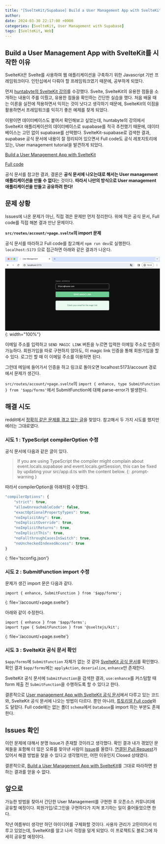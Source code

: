 ```yaml
---
title: "[SvelteKit/Supabase] Build a User Management App with SvelteKit 공식 문서의 오류"
author: 
date: 2024-03-30 22:17:00 +0900
categories: [SvelteKit, User Management with Supabase]
tags: [SvelteKit, Web]
---
```


## **Build a User Management App with SvelteKit를 시작한 이유**

SvelteKit은 Svelte를 사용하여 웹 애플리케이션을 구축하기 위한 Javascript 기반 프레임워크이다. 인턴십에서 다뤄야 할 프레임워크였기 때문에, 공부하게 되었다.

먼저 [huntabyte의 SvelteKit 강의](https://www.youtube.com/watch?v=EQy-AYhZIlE&list=PLq30BP0TIcqXP149TyFMfRhnMT6T5--e5)를 수강했다. Svelte, SvelteKit의 유용한 점들을 소개하는 내용이 주를 이뤘고, 유용한 점들을 확인하는 간단한 실습을 했다. 처음 배울 때는 이론을 실전에 적용하면서 익히는 것이 낫다고 생각하기 때문에, SvelteKit의 이점을 활용하면서 프레임워크를 익히기 좋은 예제를 찾게 되었다. 

이왕이면 데이터베이스도 붙여서 확인해보고 싶었는데, huntabyte의 강의에서 SvelteKit 애플리케이션의 데이터베이스로 supabase를 적극 추천했기 때문에, 데이터베이스는 고민 없이 supabase를 선택했다. SvelteKit-supabase로 검색한 결과, supabase 공식 문서에 내용이 잘 정리되어 있으면서 Full code도 공식 레포지토리에 있는, User management tutorial을 발견하게 되었다.

[Build a User Management App with SvelteKit](https://supabase.com/docs/guides/getting-started/tutorials/with-sveltekit)

[Full code](https://github.com/supabase/supabase/tree/master/examples/user-management/sveltekit-user-management)

공식 문서를 참고한 결과, 결론은 **공식 문서에 나오는대로 해서는 User management 애플리케이션을 만들 수 없다**는 것이다. **따라서 나만의 방식으로 User management 애플리케이션을 만들고 공유하려 한다!**

## **문제 상황**

Issues에 나온 문제가 아닌, 직접 겪은 문제만 먼저 정리한다. 위에 적은 공식 문서, Full code를 직접 해본 결과 만난 문제이다.

**`src/routes/account/+page.svelte`의 import 문제**

공식 문서를 따라하고 Full code를 참고해서 `npm run dev`로 실행한다. `localhost:5173` 으로 접근하면 아래와 같은 결과가 나온다.

![magic link를 입력하는 home 화면](/assets/img/240330-1.png){: width="100%"}

이메일 주소를 입력하고 `SEND MAGIC LINK` 버튼을 누르면 입력한 이메일 주소로 인증이 가능하다. 회원가입을 따로 구현하지 않아도, 이 magic link 인증을 통해 회원가입을 할 수 있다. 로그인 할 때 이 이메일 주소를 이용하면 된다.

그런데 메일에 들어가서 인증을 하고 링크로 돌아오면 localhost:5173/account 경로에서 문제가 생긴다.

`src/routes/account/+page.svelte`의 `import { enhance, type SubmitFunction } from '$app/forms'`에서 SubmitFunction에 대해 parse-error가 발생한다.

## **해결 시도**

reddit에서 [정확히 같은 문제를 겪고 있는 글](https://www.reddit.com/r/Supabase/comments/155jeim/having_trouble_with_the_usermanagement_tutorial/)을 찾았다. 참고해서 두 가지 시도를 했지만 에러는 그대로였다.

### **시도 1 : TypeScript compilerOption 수정**

공식 문서에 다음과 같은 글이 있다.

> If you are using TypeScript the compiler might complain about event.locals.supabase and event.locals.getSession, this can be fixed by updating your src/app.d.ts with the content below.
{: .prompt-warning }

따라서 compilerOption을 아래처럼 수정했다.

```typescript
"compilerOptions": {
    "strict": true,
    "allowUnreachableCode": false,
    "exactOptionalPropertyTypes": true,
    "noImplicitAny": true,
    "noImplicitOverride": true,
    "noImplicitReturns": true,
    "noImplicitThis": true,
    "noFallthroughCasesInSwitch": true,
    "noUncheckedIndexedAccess": true
}
```
{: file='tsconfig.json'}

### **시도 2 : SubmitFunction import 수정**

문제가 생긴 import 문은 다음과 같다.
```svelte
import { enhance, SubmitFunction } from '$app/forms';
```
{: file='/account/+page.svelte'}

아래와 같이 수정한다.
```svelte
import { enhance } from '$app/forms';
import type { SubmitFunction } from '@sveltejs/kit';
 ```
 {: file='/account/+page.svelte'}

### **시도 3 : SvelteKit 공식 문서 확인**

`$app/forms`에 `SubmitFunction` 자체가 없는 것 같아 [SvelteKit 공식 문서](https://kit.svelte.dev/docs/modules#$app-forms)를 확인했다. 확인 결과 `$app/forms`에는 `applyAction`, `deserialize`, `enhance`만 존재한다. 

SvelteKit 공식 문서에 `SubmitFunction`을 검색한 결과, `use:enhance`를 커스텀할 때 form 제출 전 `SubmitFunction`을 수행하도록 할 수 있다고 한다.

결론적으로 [User management App with SvelteKit 공식 문서](https://supabase.com/docs/guides/getting-started/tutorials/with-sveltekit)에서 다루고 있는 코드와, SvelteKit 공식 문서에 나오는 방법이 다르다. 뿐만 아니라, [튜토리얼 Full code](https://github.com/supabase/supabase/tree/master/examples/user-management/sveltekit-user-management)와도 달랐다. Full code에는 없는 폴더 `schema`에서 `Database`를 import 하는 부분도 존재한다.

## **Issues 확인**

이런 문제에 대해서 분명 Issue가 존재할 것이라고 생각했다. 확인 결과 내가 겪었던 문제들을 포함해 더 많은 오류를 찾아낸 사람이 [Issue](https://github.com/supabase/supabase/issues/17375)를 올렸다. [연결된 Pull Request](https://github.com/supabase/supabase/pull/17376)가 있어서 해결 방법을 찾을 수 있다고 생각했지만, 어떤 이유인지 Closed 상태였다.

결론적으로, [Build a User Management App with SvelteKit](https://supabase.com/docs/guides/getting-started/tutorials/with-sveltekit)를 그대로 따라하면 원하는 결과를 얻을 수 없다. 

## **앞으로**

가능한 방법을 찾아서 간단한 User Management를 구현한 후 오픈소스 커뮤니티에 공유할 예정이다. 회원가입/로그인을 구현하다가 지쳐 포기하는 일이 줄어들었으면 한다.

작년 여름부터 생각만 하던 아이디어를 구체화할 것이다. 사용자 관리가 고민이어서 미루고 있었는데, SvelteKit를 알고 나서 걱정을 덜게 되었다. 이 프로젝트도 블로그에 자세히 공유할 예정이다.

<script src="https://utteranc.es/client.js"
        repo="RumosZin/rumoszin.github.io"
        issue-term="pathname"
        theme="github-light"
        crossorigin="anonymous"
        async>
</script>